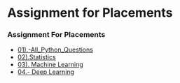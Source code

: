 # Assignment for Placements 
### Assignment For Placements
- [01).-All_Python_Questions](https://github.com/Dr-Sanjay/Assignment_Sanjay/blob/main/Placement%20Assignment_(Sanjay)/Python_Solutions.ipynb)
- [02).Statistics](https://github.com/Dr-Sanjay/Assignment_Sanjay/blob/main/Placement%20Assignment_(Sanjay)/Statistics.ipynb)
- [03). Machine Learning]("Sanajy")
- [04.- Deep Learning](https://github.com/Dr-Sanjay/Assignment_Sanjay/blob/main/Placement%20Assignment_(Sanjay)/Statistics.ipynb)
